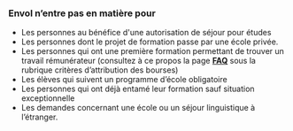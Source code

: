 ### Envol n’entre pas en matière pour

* Les personnes au bénéfice d'une autorisation de séjour pour études
* Les personnes dont le projet de formation passe par une école privée.
* Les personnes qui ont une première formation permettant de trouver un travail rémunérateur (consultez à ce propos la page [__FAQ__](https://association-envol.info/faq) sous la rubrique critères d’attribution des bourses)
* Les élèves qui suivent un programme d’école obligatoire
* Les personnes qui ont déjà entamé leur formation sauf situation exceptionnelle
* Les demandes concernant une école ou un séjour linguistique à l’étranger.

